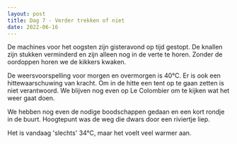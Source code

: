 ```yaml
---
layout: post
title: Dag 7 - Verder trekken of niet
date: 2022-06-16
---
```

De machines voor het oogsten zijn gisteravond op tijd gestopt. De knallen zijn stukken verminderd en zijn alleen nog in de verte te horen. Zonder de oordoppen horen we de kikkers kwaken.  

De weersvoorspelling voor morgen en overmorgen is 40°C. Er is ook een hittewaarschuwing van kracht. Om in de hitte een tent op te gaan zetten is niet verantwoord. We blijven nog even op Le Colombier om te kijken wat het weer gaat doen.  

We hebben nog even de nodige boodschappen gedaan en een kort rondje in de buurt. Hoogtepunt was de weg die dwars door een riviertje liep.  

Het is vandaag 'slechts' 34°C, maar het voelt veel warmer aan.
